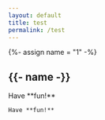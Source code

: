 ```yaml
---
layout: default
title: test
permalink: /test
---
```

{%- assign name = "1" -%}


<section class="bp-section is-small bp-section-pagetitle">
    <div class="bp-container">
        <div class="row">
            <div class="col">
                <h1 class="has-text-white"><b>{{- name -}}</b></h1>
            </div>
        </div>
    </div>
</section>
<div markdown="1">
    <span style="display:block;">
    Have **fun!**
    </span>
    
    Have **fun!**
    
</div>
